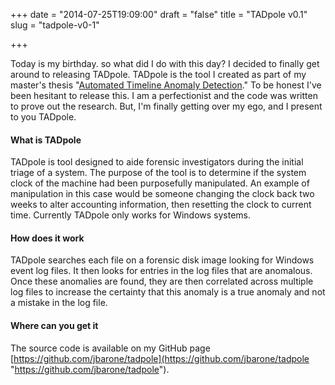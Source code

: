 +++
date = "2014-07-25T19:09:00"
draft = "false"
title = "TADpole v0.1"
slug = "tadpole-v0-1"

+++

Today is my birthday. so what did I do with this day? I decided to finally get around to releasing TADpole. TADpole is the tool I created as part of my master's thesis "[Automated Timeline Anomaly Detection](http://scholarworks.uno.edu/td/1609/ "Automated Timeline Anomaly Detection")." To be honest I've been hesitant to release this. I am a perfectionist and the code was written to prove out the research. But, I'm finally getting over my ego, and I present to you TADpole.

#### What is TADpole ####

TADpole is tool designed to aide forensic investigators during the initial triage of a system. The purpose of the tool is to determine if the system clock of the machine had been purposefully manipulated. An example of manipulation in this case would be someone changing the clock back two weeks to alter accounting information, then resetting the clock to current time. Currently TADpole only works for Windows systems.

#### How does it work ####

TADpole searches each file on a forensic disk image looking for Windows event log files. It then looks for entries in the log files that are anomalous. Once these anomalies are found, they are then correlated across multiple log files to increase the certainty that this anomaly is a true anomaly and not a mistake in the log file.

#### Where can you get it ####

The source code is available on my GitHub page [https://github.com/jbarone/tadpole](https://github.com/jbarone/tadpole "https://github.com/jbarone/tadpole").